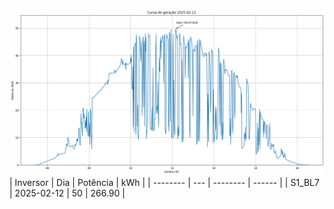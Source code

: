 ![My Image](12_02_2025-S1_BL7.png)
| Inversor | Dia | Potência | kWh    |
| -------- | --- | -------- | ------ |
| S1_BL7       | 2025-02-12  | 50       | 266.90 |